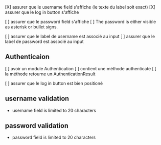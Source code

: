 [X] assurer que le username field s'affiche (le texte du label soit exact)
[X] assurer que le log in button s'affiche

[ ] assurer que le password field s'affiche
[ ] The password is either visible as asterisk or bullet signs.

[ ] assurer que le label de username est associé au input
[ ] assurer que le label de password est associé au input

## Authenticaion

[ ] avoir un module Authentication
[ ] contient une méthode authenticate
[ ] la méthode retourne un AuthenticationResult

[ ] assurer que le log in button est bien positioné

## username validation

-   username field is limited to 20 characters

## password validation

-   password field is limited to 20 characters
